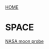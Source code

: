 
<a href="http://owenm06.github.io/">HOME</a>
<h1> SPACE </h1>
<a href="https://m.youtube.com/watch?v=zNpsy6lBPBw&time_continue=10">NASA moon probe</a>
